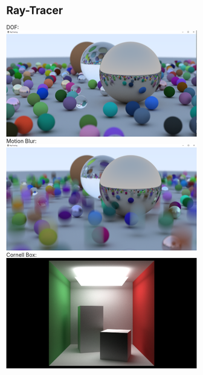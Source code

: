 # Ray-Tracer
DOF:
![demo](ScreenShot/screenshot01.png)
Motion Blur:
![demo](ScreenShot/screenshot02.PNG)
Cornell Box:
![demo](ScreenShot/screenshot04.PNG)
